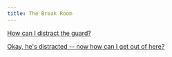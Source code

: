 ```yaml
---
title: The Break Room
---
```

[How can I distract the guard?](/00309/00312/index.md)


[Okay, he's distracted -- now how can I get out of here?](/00309/00328/index.md)


